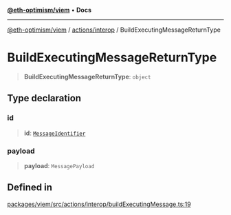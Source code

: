 [**@eth-optimism/viem**](../../../README.md) • **Docs**

***

[@eth-optimism/viem](../../../README.md) / [actions/interop](../README.md) / BuildExecutingMessageReturnType

# BuildExecutingMessageReturnType

> **BuildExecutingMessageReturnType**: `object`

## Type declaration

### id

> **id**: [`MessageIdentifier`](../../../index/type-aliases/MessageIdentifier.md)

### payload

> **payload**: `MessagePayload`

## Defined in

[packages/viem/src/actions/interop/buildExecutingMessage.ts:19](https://github.com/ethereum-optimism/ecosystem/blob/17cffb9f4d194af60c7c1f0d0e30d41e88fba084/packages/viem/src/actions/interop/buildExecutingMessage.ts#L19)

